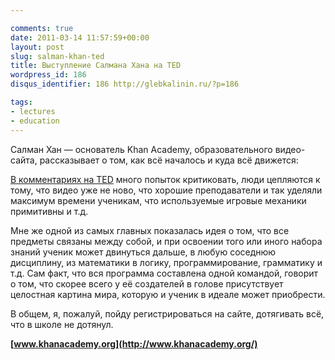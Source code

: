 ```yaml
---

comments: true
date: 2011-03-14 11:57:59+00:00
layout: post
slug: salman-khan-ted
title: Выступление Салмана Хана на TED
wordpress_id: 186
disqus_identifier: 186 http://glebkalinin.ru/?p=186

tags:
- lectures
- education
---
```


Салман Хан — основатель Khan Academy, образовательного видео-сайта, рассказывает о том, как всё началось и куда всё движется:



[В комментариях на TED](http://www.ted.com/talks/salman_khan_let_s_use_video_to_reinvent_education.html) много попыток критиковать, люди цепляются к тому, что видео уже не ново, что хорошие преподаватели и так уделяли максимум времени ученикам, что используемые игровые механики примитивны и т.д. 

Мне же одной из самых главных показалась идея о том, что все предметы связаны между собой, и при освоении того или иного набора знаний ученик может двинуться дальше, в любую соседнюю дисциплину, из математики в логику, программирование, грамматику и т.д.  Сам факт, что вся программа составлена одной командой, говорит о том, что скорее всего у её создателей в голове присутствует целостная картина мира, которую и ученик в идеале может приобрести. 

В общем, я, пожалуй, пойду регистрироваться на сайте, дотягивать всё, что в школе не дотянул.

**[www.khanacademy.org](http://www.khanacademy.org/)**
